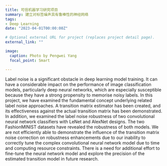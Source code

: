```yaml
---
title: 可信机器学习研究项目
summary: 建立对标签噪声具有鲁棒性的神经网络
tags:
- Deep Learning
date: "2023-04-01T00:00:00Z"

# Optional external URL for project (replaces project detail page).
external_link: ""

image:
  caption: Photo by Pengwei Yang
  focal_point: Smart

---
```


Label noise is a significant obstacle in deep learning model training. It can have a considerable impact on the performance of image classification models, particularly deep neural networks, which are especially susceptible because they have a strong propensity to memorise noisy labels. In this project, we have examined the fundamental concept underlying related label noise approaches. A transition matrix estimator has been created, and its effectiveness against the actual transition matrix has been demonstrated. In addition, we examined the label noise robustness of two convolutional neural network classifiers with LeNet and AlexNet designs. The two FashionMINIST datasets have revealed the robustness of both models. We are not efficiently able to demonstrate the influence of the transition matrix noise correction on robustness enhancements due to our inability to correctly tune the complex convolutional neural network model due to time and computing resource constraints. There is a need for additional effort to fine-tune the neural network model and explore the precision of the estimated transition model in future research.
